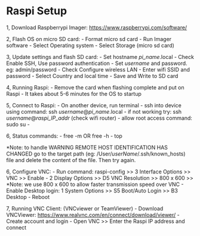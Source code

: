 # Raspi Setup
1, Download Raspberrypi Imager: https://www.raspberrypi.com/software/

2, Flash OS on micro SD card:
    - Format micro sd card
    - Run Imager software
    - Select Operating system
    - Select Storage (micro sd card)

3, Update settings and flash SD card:
    - Set hostname *pi_name*.local
    - Check Enable SSH, Use password authentication
    - Set *username* and password. eg: admin/password
    - Check Configure wireless LAN
    - Enter wifi SSID and password
    - Select Country and local time
    - Save and Write to SD card

4, Running Raspi:
    - Remove the card when flashing complete and put on Raspi
    - It takes about 5-6 minutes for the OS to startup

5, Connect to Raspi:
    - On another device, run terminal 
    - ssh into device using command: ssh *username*@*pi_name*.local
    - if not working try: ssh *username*@*raspi_IP_addr* (check wifi router)
    - allow root access command: sudo su -

6, Status commands:
    - free -m OR free -h
    - top

*Note: to handle WARNING REMOTE HOST IDENTIFICATION HAS CHANGED
go to the target path (eg: /User/*userName*/.ssh/known_hosts) file and delete the content of the file. Then try again.

6, Configure VNC:
    - Run command: raspi-config >> 3 Interface Options >> VNC >> Enable <yes>
    - 2 Display Options >> D5 VNC Resolution >> 800 x 600 >> <yes> 
        *Note: we use 800 x 600 to allow faster transmission speed over VNC
    - Enable Desktop login: 1 System Options >> S5 Boot/Auto Login >> B3 Desktop
    - Reboot

7, Running VNC Client: (VNCviewer or TeamViewer)
    - Download VNCViewer: https://www.realvnc.com/en/connect/download/viewer/
    - Create account and login
    - Open VNC >> Enter the Raspi IP address and connect
    



